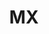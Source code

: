 ---
title: MX
mxversion: "5.0"
publish: false
layout: list-content.html
contentlist:
  - heading: Application Management
    description: Lorem ipsum dolor sit amet, consectetur adipisicing elit, sed do eiusmod tempor incididunt ut labore et dolore magna aliqua. Ut enim ad minim veniam
    visible: true
    items: 
      - title: App Manager
        url: /mx/4-4/app-management/appmgr
        description: The AppMgr allows you manage the set of user applications that are nstalled on the device.
      - title: Browser Manager
        url: /mx/4-4/app-management/browsermgr
        description: The Browser Manager allows you to configure browser settings like the default home page.
      - title: Intent Manager
        url: /mx/4-4/app-management/intentmgr
        description: The Intent Manager allows you to communicate to other applications using Android intents.
      - title: License Manager
        url: /mx/4-4/app-management/licensemgr
        description: The LicenseMgr allows you to manage the set of Software Licenses that are present on a device.
  - heading: Device Configuration
    description: Lorem ipsum dolor sit amet, consectetur adipisicing elit, sed do eiusmod tempor incididunt ut labore et dolore magna aliqua. Ut enim ad minim veniam
    visible: true
    items: 
      - title: Analytics
        url: /mx/4-4/device-configuration/analytics
        description: The AnalyticsMgr allows you enable or disable collection of data, in the form of groups of metrics, by the Analytics Engine
      - title: Audio Manager
        url: /mx/4-4/device-configuration/audiomgr
        description: The AudioVolUIMgr allows you to add, delete, and replace Audio Profiles and to select the current Audio Profile that will be in effect on the device.
      - title: Battery Manager
        url: /mx/4-4/device-configuration/batterymgr
        description: The BatteryMgr allows you to configure the thresholds that will be used to determine when a battery needs to be decommissioned.
      - title: Clock Manager
        url: /mx/4-4/device-configuration/clock
        description: The Clock Manager allows you to set the Date, Time, and Time Zone or to configure the device to automatically acquire it via NTP.
      - title: Component Manager
        url: /mx/4-4/device-configuration/componentmgr
        description: The ComponentMgr allows you to configure the state and usage of specific subsystems on the device, such as Ethernet.
      - title: Display Manager
        url: /mx/4-4/device-configuration/displaymgr
        description: The DisplayMgr allows you to control the display screen on the device.
      - title: Power Manager
        url: /mx/4-4/device-configuration/powermgr
        description: The PowerMgr allows you to perform power-related actions on the device, such as putting it into Sleep mode.
      - title: Touch Manager
        url: /mx/4-4/device-configuration/touchmgr
        description: The TouchMgr allows you configure the Touch Mode on your device (ex. Finger or Stylus)
  - heading: MX Core Framework
    description: Lorem ipsum dolor sit amet, consectetur adipisicing elit, sed do eiusmod tempor incididunt ut labore et dolore magna aliqua. Ut enim ad minim veniam
    visible: true
    items: 
      - title: CSP Manager
        url: /mx/4-4/mx/cspmgr
        description: The CspMgr allows you to query the system to determine the set of CSPs that are present on a given device.
      - title: Persistance Manager
        url: /mx/4-4/mx/persistance
        description: The PersistMgr allows you to manage the Request XML Documents that are persistent on a device.
      - title: MX Manager
        url: /mx/4-4/mx/mx
        description: The MX Manager allows you to acquire the version numbers of the MX Management Framework (MXMF) and of the MX CSP itself.
      - title: XML Manager
        url: /mx/4-4/mx/xml
        description: The XmlMgr allows you to specify the Error Handling Mode the MXMS should use when processing a Request XML document.
  - heading: Security Features
    description: Lorem ipsum dolor sit amet, consectetur adipisicing elit, sed do eiusmod tempor incididunt ut labore et dolore magna aliqua. Ut enim ad minim veniam
    visible: true
    items: 
      - title: Access Manager
        url: /mx/4-4/security/accessmgr
        description: The AccessMgr enables the configuration of a device to control which user or applications can be used on a given device as well as what those applications can do.
      - title: Camera Manager
        url: /mx/4-4/security/cameramgr
        description: The CameraMgr allows you to control what cameras, if any, will be allowed to be used.
      - title: Certificat Manager
        url: /mx/4-4/security/certmgr
        description: The CertMgr allows you to manage certificates and the Android Keystore on a device.
      - title: Dev Admin
        url: /mx/4-4/security/devadmin
        description: The DevAdmin allows you to perform certain device administration tasks directly like Screen-Lock timeout interval.
      - title: Encrypt Manager
        url: /mx/4-4/security/encryptmgr
        description: The EncryptMgr allows you to manage the Key Storage Database, activate or deactivate Full Storage Card Encryption, and create or delete EFSes.
      - title: SD Card Manager
        url: /mx/4-4/security/sdcardmgr
        description: The SdCardMgr allows you to control whether one specific External Storage on the device can be used.
      - title: USB Manager
        url: /mx/4-4/security/usbmgr
        description: The UsbMgr allows you to control which USB functions can be used on the device.
  - heading: UI Settings
    description: Lorem ipsum dolor sit amet, consectetur adipisicing elit, sed do eiusmod tempor incididunt ut labore et dolore magna aliqua. Ut enim ad minim veniam
    visible: true
    items: 
      - title: KeyMap Manager
        url: /mx/4-4/ui-settings/keymappingmgr
        description: The KeyMappingMgr allows you to modify what behavior a given key will exhibit when pressed.
      - title: Power Key Manager
        url: /mx/4-4/ui-settings/powerkeymgr
        description: The PowerKeyMgrallows you to control whether the user will be allowed to use certain menu options that are supported on the Power Key Menu.
      - title: Settings Manager
        url: /mx/4-4/ui-settings/settings
        description: The SettingsMgr allows you to control access to items on the System Settings Menu.
      - title: UI Manager
        url: /mx/4-4/ui-settings/appmgr
        description: The UiMgr Feature Type allows you to manage a miscellaneous set of UI configurations, like Clipboard behavior.
  - heading: Wireless
    description: Lorem ipsum dolor sit amet, consectetur adipisicing elit, sed do eiusmod tempor incididunt ut labore et dolore magna aliqua. Ut enim ad minim veniam
    visible: false
    items: 
      - title: Cellular Manager
        url: /mx/4-4/wireless/cellularmgr
        description: The CellularMgr allows you to control how a device's Cellular data connection is used.
      - title: DHCP Manager
        url: /mx/4-4/wireless/dhcp
        description: The DhcpOptionMgr allows you to configure DHCP Options.
      - title: GPRS Manager
        url: /mx/4-4/wireless/gprsmgr
        description: The GprsMgr allows you to manage APN settings for the devices GPRS network.
      - title: WiFi Manager
        url: /mx/4-4/wireless/wifi
        description: The Wi-Fi feature type allows you to manage a device's Wi-Fi settings as well as manage the network profiles to be used for connecting and remembering networks.
      - title: Wireless Manager
        url: /mx/4-4/wireless/wirelessmgr
        description: The WirelessMgr allows you to turn various wireless radios On or Off, like Bluetooth, GPRS, NFC, etc.

---